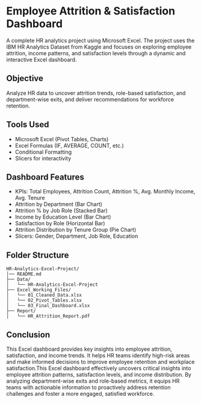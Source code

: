 # Employee Attrition & Satisfaction Dashboard  
A complete HR analytics project using Microsoft Excel. The project uses the IBM HR Analytics Dataset from Kaggle and focuses on exploring employee attrition, income patterns, and satisfaction levels through a dynamic and interactive Excel dashboard.

## Objective
Analyze HR data to uncover attrition trends, role-based satisfaction, and department-wise exits, and deliver recommendations for workforce retention.

## Tools Used
- Microsoft Excel (Pivot Tables, Charts)
- Excel Formulas (IF, AVERAGE, COUNT, etc.)
- Conditional Formatting
- Slicers for interactivity

## Dashboard Features
- KPIs: Total Employees, Attrition Count, Attrition %, Avg. Monthly Income, Avg. Tenure  
- Attrition by Department (Bar Chart)  
- Attrition % by Job Role (Stacked Bar)  
- Income by Education Level (Bar Chart)  
- Satisfaction by Role (Horizontal Bar)  
- Attrition Distribution by Tenure Group (Pie Chart)  
- Slicers: Gender, Department, Job Role, Education

## Folder Structure
```
HR-Analytics-Excel-Project/  
│── README.md  
├── Data/  
│   └── HR-Analytics-Excel-Project
├── Excel_Working_Files/  
│   └── 01_Cleaned_Data.xlsx  
│   └── 02_Pivot_Tables.xlsx  
│   └── 03_Final_Dashboard.xlsx  
├── Report/  
│   └── HR_Attrition_Report.pdf  
```
## Conclusion
This Excel dashboard provides key insights into employee attrition, satisfaction, and income trends. It helps HR teams identify high-risk areas and make informed decisions to improve employee retention and workplace satisfaction.This Excel dashboard effectively uncovers critical insights into employee attrition patterns, satisfaction levels, and income distribution. By analyzing department-wise exits and role-based metrics, it equips HR teams with actionable information to proactively address retention challenges and foster a more engaged, satisfied workforce.
